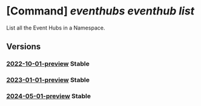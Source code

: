 # [Command] _eventhubs eventhub list_

List all the Event Hubs in a Namespace.

## Versions

### [2022-10-01-preview](/Resources/mgmt-plane/L3N1YnNjcmlwdGlvbnMve30vcmVzb3VyY2Vncm91cHMve30vcHJvdmlkZXJzL21pY3Jvc29mdC5ldmVudGh1Yi9uYW1lc3BhY2VzL3t9L2V2ZW50aHVicw==/2022-10-01-preview.xml) **Stable**

<!-- mgmt-plane /subscriptions/{}/resourcegroups/{}/providers/microsoft.eventhub/namespaces/{}/eventhubs 2022-10-01-preview -->

### [2023-01-01-preview](/Resources/mgmt-plane/L3N1YnNjcmlwdGlvbnMve30vcmVzb3VyY2Vncm91cHMve30vcHJvdmlkZXJzL21pY3Jvc29mdC5ldmVudGh1Yi9uYW1lc3BhY2VzL3t9L2V2ZW50aHVicw==/2023-01-01-preview.xml) **Stable**

<!-- mgmt-plane /subscriptions/{}/resourcegroups/{}/providers/microsoft.eventhub/namespaces/{}/eventhubs 2023-01-01-preview -->

### [2024-05-01-preview](/Resources/mgmt-plane/L3N1YnNjcmlwdGlvbnMve30vcmVzb3VyY2Vncm91cHMve30vcHJvdmlkZXJzL21pY3Jvc29mdC5ldmVudGh1Yi9uYW1lc3BhY2VzL3t9L2V2ZW50aHVicw==/2024-05-01-preview.xml) **Stable**

<!-- mgmt-plane /subscriptions/{}/resourcegroups/{}/providers/microsoft.eventhub/namespaces/{}/eventhubs 2024-05-01-preview -->
